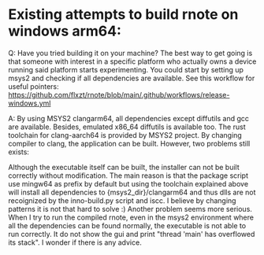 # Existing attempts to build rnote on windows arm64:

Q:
Have you tried building it on your machine? The best way to get going is that someone with interest in a specific platform who actually owns a device running said platform starts experimenting. You could start by setting up msys2 and checking if all dependencies are available. See this workflow for useful pointers: https://github.com/flxzt/rnote/blob/main/.github/workflows/release-windows.yml

A:
By using MSYS2 clangarm64, all dependencies except diffutils and gcc are available. Besides, emulated x86_64 diffutils is available too. The rust toolchain for clang-aarch64 is provided by MSYS2 project. By changing compiler to clang, the application can be built. However, two problems still exists:

Although the executable itself can be built, the installer can not be built correctly without modification. The main reason is that the package script use mingw64 as prefix by default but using the toolchain explained above will install all dependencies to {msys2_dir}/clangarm64 and thus dlls are not recoignized by the inno-build.py script and iscc. I believe by changing patterns it is not that hard to solve :)
Another problem seems more serious. When I try to run the compiled rnote, even in the msys2 environment where all the dependencies can be found normally, the executable is not able to run correctly. It do not show the gui and print "thread 'main' has overflowed its stack".
I wonder if there is any advice.